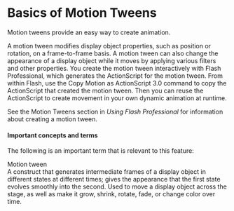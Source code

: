 # Basics of Motion Tweens

<div>

Motion tweens provide an easy way to create animation.

A motion tween modifies display object properties, such as position or rotation,
on a frame-to-frame basis. A motion tween can also change the appearance of a
display object while it moves by applying various filters and other properties.
You create the motion tween interactively with Flash Professional, which
generates the ActionScript for the motion tween. From within Flash, use the Copy
Motion as ActionScript 3.0 command to copy the ActionScript that created the
motion tween. Then you can reuse the ActionScript to create movement in your own
dynamic animation at runtime.

See the Motion Tweens section in _Using Flash Professional_ for information
about creating a motion tween.

<div>

#### Important concepts and terms

The following is an important term that is relevant to this feature:

Motion tween  
A construct that generates intermediate frames of a display object in different
states at different times; gives the appearance that the first state evolves
smoothly into the second. Used to move a display object across the stage, as
well as make it grow, shrink, rotate, fade, or change color over time.

</div>

</div>

<div>

<div>

</div>

</div>

